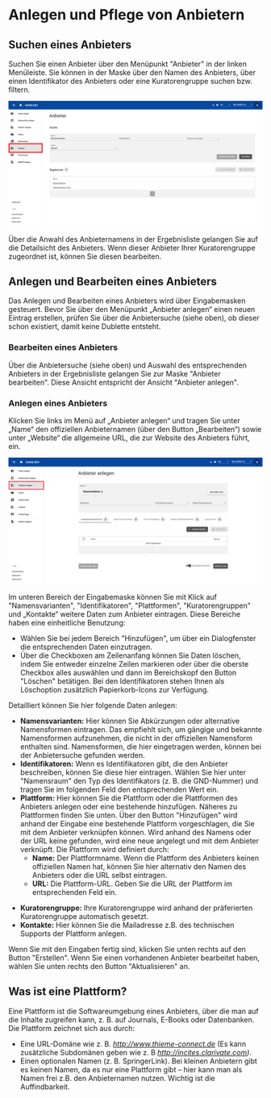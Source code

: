 # Anlegen und Pflege von Anbietern

## Suchen eines Anbieters

Suchen Sie einen Anbieter über den Menüpunkt "Anbieter" in der linken Menüleiste. Sie können in der Maske über den Namen des Anbieters, über einen Identifikator des Anbieters oder eine Kuratorengruppe suchen bzw. filtern.

![GOKB search provider](../assets/search-provider-V1.4.de.png "GOKB Anbieter suchen")

Über die Anwahl des Anbieternamens in der Ergebnisliste gelangen Sie auf die Detailsicht des Anbieters. Wenn dieser Anbieter Ihrer Kuratorengruppe zugeordnet ist, können Sie diesen bearbeiten.

## Anlegen und Bearbeiten eines Anbieters

Das Anlegen und Bearbeiten eines Anbieters wird über Eingabemasken gesteuert.
Bevor Sie über den Menüpunkt „Anbieter anlegen“ einen neuen Eintrag erstellen, prüfen Sie über die Anbietersuche (siehe oben), ob dieser schon existiert, damit keine Dublette entsteht. 

### Bearbeiten eines Anbieters

Über die Anbietersuche (siehe oben) und Auswahl des entsprechenden Anbieters in der Ergebnisliste gelangen Sie zur Maske "Anbieter bearbeiten". Diese Ansicht entspricht der Ansicht "Anbieter anlegen".

### Anlegen eines Anbieters

Klicken Sie links im Menü auf „Anbieter anlegen“ und tragen Sie unter „Name“ den offiziellen Anbieternamen (über den Button „Bearbeiten“) sowie unter „Website“ die allgemeine URL, die zur Website des Anbieters führt, ein.

![GOKB edit provider](../assets/create-provider-V1.4.de.png "GOKB Anbieter anlegen")

Im unteren Bereich der Eingabemaske können Sie mit Klick auf "Namensvarianten", "Identifikatoren", "Plattformen", "Kuratorengruppen" und „Kontakte“ weitere Daten zum Anbieter eintragen. Diese Bereiche haben eine einheitliche Benutzung:

+   Wählen Sie bei jedem Bereich "Hinzufügen", um über ein Dialogfenster die entsprechenden Daten einzutragen.
+   Über die Checkboxen am Zeilenanfang können Sie Daten löschen, indem Sie entweder einzelne Zeilen markieren oder über die oberste Checkbox alles auswählen und dann im Bereichskopf den Button "Löschen" betätigen. Bei den Identifikatoren stehen Ihnen als Löschoption zusätzlich Papierkorb-Icons zur Verfügung.

Detailliert können Sie hier folgende Daten anlegen: 

+ **Namensvarianten:** Hier können Sie Abkürzungen oder alternative Namensformen eintragen. Das empfiehlt sich, um gängige und bekannte Namensformen aufzunehmen, die nicht in der offiziellen Namensform enthalten sind. Namensformen, die hier eingetragen werden, können bei der Anbietersuche gefunden werden.
+ **Identifikatoren:** Wenn es Identifikatoren gibt, die den Anbieter beschreiben, können Sie diese hier eintragen. Wählen Sie hier unter "Namensraum" den Typ des Identifikators (z. B. die GND-Nummer) und tragen Sie im folgenden Feld den entsprechenden Wert ein.
+ **Plattform:** Hier können Sie die Plattform oder die Plattformen des Anbieters anlegen oder eine bestehende hinzufügen.
  Näheres zu Plattformen finden Sie unten. Über den Button "Hinzufügen" wird anhand der Eingabe eine bestehende Plattform
  vorgeschlagen, die Sie mit dem Anbieter verknüpfen können. Wird anhand des Namens oder der URL keine gefunden, wird eine
  neue angelegt und mit dem Anbieter verknüpft.
  Die Plattform wird definiert durch:
    * **Name:** Der Plattformname. Wenn die Plattform des Anbieters keinen offiziellen Namen hat, können Sie hier alternativ den Namen des Anbieters oder die URL selbst eintragen.
    * **URL:** Die Plattform-URL. Geben Sie die URL der Plattform im entsprechenden Feld ein.
* **Kuratorengruppe:** Ihre Kuratorengruppe wird anhand der präferierten Kuratorengruppe automatisch gesetzt.
* **Kontakte:** Hier können Sie die Mailadresse z.B. des technischen Supports der Plattform anlegen. 
    
Wenn Sie mit den Eingaben fertig sind, klicken Sie unten rechts auf den Button "Erstellen". Wenn Sie einen vorhandenen Anbieter bearbeitet haben, wählen Sie unten rechts den Button "Aktualisieren" an.

## Was ist eine Plattform?

Eine Plattform ist die Softwareumgebung eines Anbieters, über die man auf die Inhalte zugreifen kann, z. B. auf Journals, E-Books oder Datenbanken. Die Plattform zeichnet sich aus durch:

+ Eine URL-Domäne wie z. B. _http://www.thieme-connect.de_ (Es kann zusätzliche Subdomänen geben wie z. B _http://incites.clarivate.com)_.
+ Einen optionalen Namen (z. B. SpringerLink). Bei kleinen Anbietern gibt es keinen Namen, da es nur eine Plattform gibt – hier kann man als Namen frei z.B. den Anbieternamen nutzen. Wichtig ist die Auffindbarkeit.
